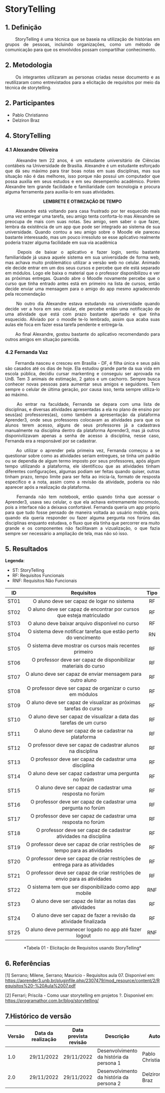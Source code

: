 # StoryTelling
## 1. Definição

<p align="justify"> &emsp;&emsp; 
    StoryTelling é uma técnica que se baseia na utilização de histórias em grupos de pessoas, incluindo organizações, como um método de comunicação para que os envolvidos possam compartilhar conhecimento.
</p>

## 2. Metodologia
<p align="justify"> &emsp;&emsp; 
   Os integrantes utilizaram as personas criadas nesse documento e as reutilizaram como entrevistados para a elicitação de requisitos por meio da técnica de storytelling.
</p>

## 2. Participantes

* Pablo Christianno
* Delziron Braz
## 4. StoryTelling

### 4.1 Alexandre Oliveira

<p align="justify">&emsp;&emsp; 
    Alexandre tem 22 anos, é um estudante universitário de Ciências contábeis na Universidade de Brasília. Alexandre é um estudante esforçado que dá seu máximo para tirar boas notas em suas disciplinas, mas sua situação não é das melhores, isso porque não possui um computador que possa auxilia em seus estudos e em seu desempenho acadêmico. Porém Alexandre tem grande facilidade e familiaridade com tecnologia e procura alguma ferramenta para auxilia-lo em suas atividades.
</p>

<center><strong> LEMBRETE E OTIMIZAÇÃO DE TEMPO </strong></center>

<p align="justify">&emsp;&emsp; 
    Alexandre está voltando para casa frustrado por ter esquecido mais uma vez entregar uma tarefa, seu amigo tenta conforta-lo mas Alexandre se preocupa de mais com suas notas. Seu amigo, sem saber o que fazer, lembra da existência de um app que pode ser integrado ao sistema de sua universidade. Quando contou a seu amigo sobre o Moodle ele pareceu bastante interessado, mas um pouco irresoluto se esse aplicativo realmente poderia trazer alguma facilidade em sua via acadêmica
</p>

<p align="justify">&emsp;&emsp;
    Depois de baixar o aplicativo e fazer login, sentiu bastante familiaridade já usava aquele sistema em sua universidade de forma web, mas achava muito problemático utilizar a versão web no celular. Animado ele decide entrar em um dos seus cursos e percebe que ele está separado em módulos. Logo ele baixa o material que o professor disponibilizou e ver as próximas entregas. Quando abre o Moodle novamente percebe que o curso que tinha entrado antes está em primeiro na lista de cursos, então decide enviar uma mensagem para o amigo do app mesmo agradecendo pela recomendação
</p>

<p align="justify">&emsp;&emsp;
    No outro dia Alexandre estava estudando na universidade quando decide ver a hora em seu celular, ele percebe então uma notificação de uma atividade que está com prazo bastante apertado e que tinha esquecido. Aliviado por o moodle te-lo lembrado, assim qua acaba suas aulas ele foca em fazer essa tarefa pendente e entrega-la.
 </p>

<p align="justify">&emsp;&emsp; 
    Ao final Alexandre, gostou bastante do aplicativo recomendando para outros amigos em situação parecida.
</p>

### 4.2 Fernanda Vaz

<p align="justify"> &emsp;&emsp; 
    Fernanda nasceu e cresceu em Brasília - DF, é filha única e seus páis são casados até os dias de hoje. Ela estudou grande parte da sua vida em escola pública, decidiu cursar markenting e conseguiu ser aprovada na UnB. Tem 3 animais de estimação, 2 gatos e um cachorro. Sempre busca conhecer novas pessoas para aumentar seus amigos e seguidores. Tem sempre o celular de última geração, por causa isso, tenta sempre utiliza-lo ao máximo.
</p>

<p align="justify"> &emsp;&emsp; 
    Ao entrar na faculdade, Fernanda se depara com uma lista de disciplinas, e diversas atividades apresentadas a ela no plano de ensino por seus(as) professores(as), como também a apresentação da plataforma Aprender3, onde seus professores colocavam as atividades para que os alunos terem acesso, alguns de seus professores já a cadastrava manualmente na disciplina dentro da plataforma Aprender3, mas já outros disponivilizavam apenas a senha de acesso à disciplina, nesse caso, Fernanda era a responsável por se cadastrar.
</p>

<p align="justify"> &emsp;&emsp; 
    Ao utilizar o aprender pela primeira vez, Fernanda começou a se questionar sobre como as atividades seriam entregues, se tinha um padrão ou se dependia de algum termo imposto por seus professores, após algum tempo utilizando a plataforma, ele identificou que as atividades tinham diferentes configurações, algumas podiam ser feitas quando quiser, outras tinham prazo, tempo limite para ser feita ao inicia-la, formato de resposta especifico e a nota, assim como a revisão da atividade, poderia ou não aparecer após a realização da plataforma.
</p>

<p align="justify"> &emsp;&emsp; 
    Fernanda não tem notebook, então quando tinha que acessar o Aprender3, usava seu celular, o que ela achava extremamente incomodo, pois a interface não a deixava confortável. Fernanda queria um app próprio para que tudo fosse pensado de maneira voltada ao usuário mobile, pois, quando ela queria responder ou fazer alguma pergunta nos forúns das disciplinas enquanto estudava, o fluxo que ela tinha que percorrer era muito grande e os componentes não facilitavam a vizualização, o que fazia sempre ser necessário a ampliação de tela, mas não só isso.
</p>

## 5. Resultados

**Legenda**:

* ST: StoryTelling
* RF: Requisitos Funcionais
* RNF: Requisitos Não Funcionais

| ID | Requisitos | Tipo |
|:----:|:-----------:|:-----------:|
| ST01 | O aluno deve ser capaz de logar no sistema | RF |
| ST02 | O aluno deve ser capaz de encontrar por cursos que esteja matriculado | RF |
| ST03 | O aluno deve baixar arquivo disponível no curso | RF |
| ST04 | O sistema deve notificar tarefas que estão perto do vencimento | RN |
| ST05 | O sistema deve mostrar os cursos mais recentes primeiro | RF |
| ST06 | O professor deve ser capaz de disponibilizar materiais do curso | RF |
| ST07 | O aluno deve ser capaz de enviar mensagem para outro aluno | RF |
| ST08 | O professor deve ser capaz de organizar o curso em módulos | RF |
| ST09 | O aluno deve ser capaz de visualizar as próximas tarefas do curso | RF |
| ST10 | O aluno deve ser capaz de visualizar a data das tarefas de um curso | RF |
| ST11 | O aluno deve ser capaz de se cadastrar na plataforma | RF |
| ST12 | O professor deve ser capaz de cadastrar alunos na disciplina | RF |
| ST13 | O professor deve ser capaz de cadastrar uma disciplina | RF |
| ST14 | O aluno deve ser capaz cadastrar uma pergunta no forúm | RF |
| ST15 | O aluno deve ser capaz de cadastrar uma resposta no forúm | RF |
| ST16 | O professor deve ser capaz de cadastrar uma pergunta no forúm | RF |
| ST17 | O professor deve ser capaz de cadastrar uma resposta no forúm | RF |
| ST18 | O professor deve ser capaz de cadastrar atividades na disciplina | RF |
| ST19 | O professor deve ser capaz de criar restrições de tempo para as atividades | RF |
| ST20 | O professor deve ser capaz de criar restrições de entrega para as atividades | RF |
| ST21 | O professor deve ser capaz de criar restrições de envio para as atividades | RF |
| ST22 | O sistema tem que ser disponibilizado como app mobile | RNF |
| ST23 | O aluno deve ser capaz de listar as notas das atividades | RF |
| ST24 | O aluno deve ser capaz de fazer a revisão da atividade finalizada | RF |
| ST25 | O aluno deve permanecer logado no app até fazer logout | RNF |

<center>
    *Tabela 01 - Elicitação de Requisitos usando StoryTelling*
</center>

## 6. Referências

[1] Serrano; Milene, Serrano; Mauricio - Requisitos aula 07. Disponível em: <https://aprender3.unb.br/pluginfile.php/2307479/mod_resource/content/2/Requisitos%20-%20Aula%2007.pdf>

[2] Ferrari; Priscila - Como usar storytelling em projetos ?. Disponível em: <https://programathor.com.br/blog/storytelling/> 

## 7.Histórico de versão

| Versão | Data da realização | Data prevista revisão | Descrição | Autor | Revisor |
|--------|------|------|-----------|-------|---------|
| 1.0    | 29/11/2022 | 29/11/2022 | Desenvolvimento da história da persona 1 |  Pablo Christianno | Delziron Braz |
| 2.0    | 29/11/2022 | 29/11/2022 | Desenvolvimento da história da persona 2 | Delziron Braz | Pablo Christianno |

